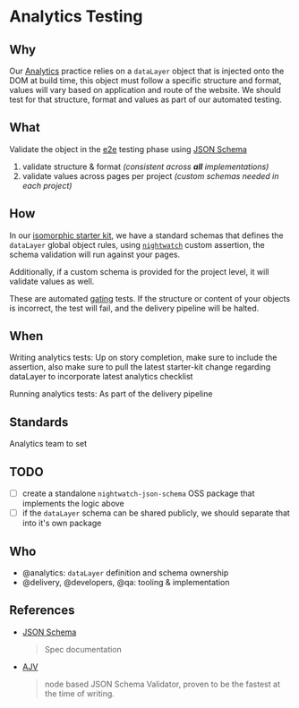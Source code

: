 # Analytics Testing

## Why

Our [Analytics](../../analytics/README.md) practice relies on a `dataLayer` object that is injected onto the DOM at build time, this object must follow a specific structure and format, values will vary based on application and route of the website. We should test for that structure, format and values as part of our automated testing.

## What

Validate the object in the [e2e](../functional/e2e.md) testing phase using [JSON Schema][json-schema]

1. validate structure & format _(consistent across **all** implementations)_
2. validate values across pages per project _(custom schemas needed in each project)_

## How

In our [isomorphic starter kit][starter-kit], we have a standard schemas that defines the `dataLayer` global object rules, using [`nightwatch`][nightwatch] custom assertion, the schema validation will run against your pages.

Additionally, if a custom schema is provided for the project level, it will validate values as well. 

These are automated [gating](../../process/continuous-delivery.md#automated-gating) tests. If the structure or content of your objects is incorrect, the test will fail, and the delivery pipeline will be halted.

## When

Writing analytics tests: Up on story completion, make sure to include the assertion, also make sure to pull the latest starter-kit change regarding dataLayer to incorporate latest analytics checklist

Running analytics tests: As part of the delivery pipeline

## Standards

Analytics team to set

## TODO

- [ ] create a standalone `nightwatch-json-schema` OSS package that implements the logic above
- [ ] if the `dataLayer` schema can be shared publicly, we should separate that into it's own package  

## Who

- @analytics: `dataLayer` definition and schema ownership
- @delivery, @developers, @qa: tooling & implementation

## References

- [JSON Schema][json-schema]

  > Spec documentation

- [AJV][ajv]
  > node based JSON Schema Validator, proven to be the fastest at the time of writing.

[ajv]: https://github.com/epoberezkin/ajv

[json-schema]: http://json-schema.org/

[starter-kit]: https://github.com/telus/telus-isomorphic-starter-kit

[nightwatch]: https://github.com/nightwatchjs/nightwatch
